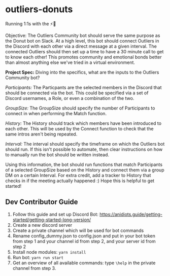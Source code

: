 # outliers-donuts
Running 1:1s with the ⚡️🦎

Objective: 
The Outliers Community bot should serve the same purpose as the Donut bot on Slack. At a high level, this bot should connect Outliers in the Discord with each other via a direct message at a given interval. The connected Outliers should then set up a time to have a 30 minute call to get to know each other! This promotes community and emotional bonds better than almost anything else we've tried in a virtual environment. 

**Project Spec:**
Diving into the specifics, what are the inputs to the Outliers Community bot?

 _Participants:_ The Particpants are the selected members in the Discord that should be connected via the bot. This could be specified via a set of Discord usernames, a Role, or even a combination of the two.

_GroupSize:_ The GroupSize should specify the number of Participants to connect in when performing the Match function.
 
 _History:_ The History should track which members have been introduced to each other. This will be used by the Connect function to check that the same intros aren't being repeated.
 
 _Interval:_ The interval should specify the timeframe on which the Outliers bot should run. If this isn't possible to automate, then clear instructions on how to manually run the bot should be written instead. 

Using this information, the bot should run functions that match Participants of a selected GroupSize based on the History and connect them via a group DM on a certain Interval. For extra credit, add a tracker to History that checks in if the meeting actually happened :) Hope this is helpful to get started! 


## Dev Contributor Guide
1. Follow this guide and set up Discord Bot: https://anidiots.guide/getting-started/getting-started-long-version/
2. Create a new discord server
3. Create a private channel which will be used for bot commands
4. Rename config_dummy.json to config.json and put in your bot token from step 1 and your channel id from step 2, and your server id from step 2
5. Install node modules: `yarn install`
6. Run bot: `yarn run start`
7. Get an overview of all available commands: type `\help` in the private channel from step 3.